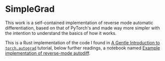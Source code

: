 # SimpleGrad

This work is a self-contained implementation of reverse mode automatic differentiation,
based on that of PyTorch's and made way more simpler with the intention to understand the basics
of how it works.

This is a Rust implementation of the code I found in
[A Gentle Introduction to `torch.autograd`](https://pytorch.org/tutorials/beginner/blitz/autograd_tutorial.html)
tutorial, below further readings, a notebook named
[Example implementation of reverse-mode autodiff](https://colab.research.google.com/drive/1VpeE6UvEPRz9HmsHh1KS0XxXjYu533EC).
